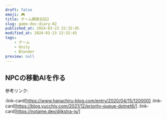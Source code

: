 ```yaml
---
draft: false
emoji: 🎮
title: ゲーム開発日記2
slug: game-dev-diary-02
published_at: 2024-03-23 22:32:45
modified_at: 2024-03-23 22:32:45
tags:
    - ゲーム
    - Unity
    - Blender
preview: null
---
```


## NPCの移動AIを作る

参考リンク:

:link-card[https://www.hanachiru-blog.com/entry/2020/04/15/120000]
:link-card[https://blog.yucchiy.com/2021/12/priority-queue-dotnet6/]
:link-card[https://notame.dev/dijkstra-js/]
